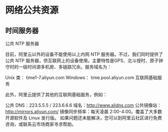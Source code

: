 # 网络公共资源

## 时间服务器
公共 NTP 服务器

目前，阿里云以外的设备不能使用以上内网 NTP 服务器。不过，我们同时提供了公共 NTP 服务器，供互联网上的设备使用。主要特性是GPS、北斗授时、原子钟守时的一级时间源多机房、多链路冗余。服务域名为：

Unix 类： time1-7.aliyun.com
Windows： time.pool.aliyun.com
互联网基础服务

此外，阿里云提供了其他的互联网基础服务，例如：

公共 DNS：223.5.5.5 / 223.6.6.6
域名：http://www.alidns.com
公共镜像站：http://mirrors.aliyun.com/
镜像同步频率：每天凌晨 2:00-4:00。覆盖了大多数开源软件及 Linux 发行版。
如果问题还未能解决，您可以到阿里云社区进行免费咨询，或联系云市场商家寻求帮助。
